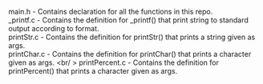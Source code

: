main.h - Contains declaration for all the functions in this repo. <br />
_printf.c - Contains the definition for _printf() that print string to standard output according to format. <br />
printStr.c - Contains the definition for printStr() that prints a string given as args.<br />
printChar.c - Contains the definition for printChar() that prints a character given as args. <br/ >
printPercent.c - Contains the definition for printPercent() that prints a character given as args. <br />
